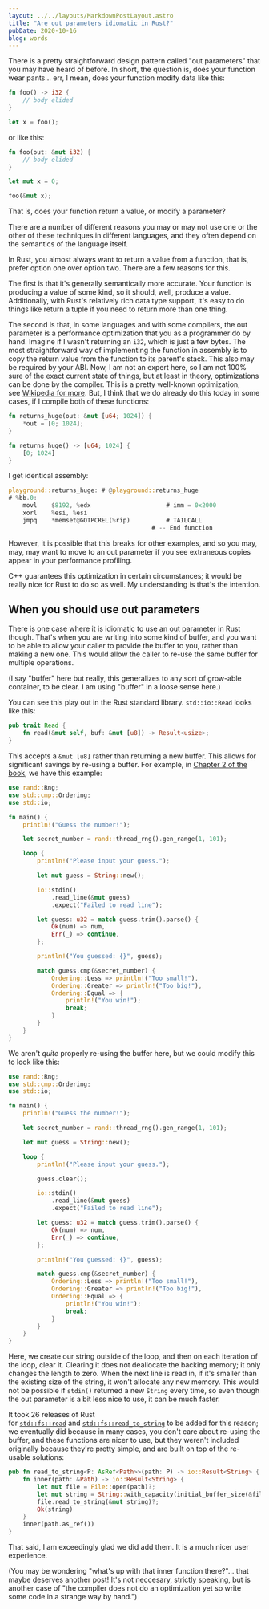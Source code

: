 ```yaml
---
layout: ../../layouts/MarkdownPostLayout.astro
title: "Are out parameters idiomatic in Rust?"
pubDate: 2020-10-16
blog: words
---
```


There is a pretty straightforward design pattern called "out parameters" that you may have heard of before. In short, the question is, does your function wear pants... err, I mean, does your function modify data like this:

```rust
fn foo() -> i32 {
    // body elided
}

let x = foo();

```

or like this:

```rust
fn foo(out: &mut i32) {
    // body elided
}

let mut x = 0;

foo(&mut x);

```

That is, does your function return a value, or modify a parameter?

There are a number of different reasons you may or may not use one or the other of these techniques in different languages, and they often depend on the semantics of the language itself.

In Rust, you almost always want to return a value from a function, that is, prefer option one over option two. There are a few reasons for this.

The first is that it's generally semantically more accurate. Your function is producing a value of some kind, so it should, well, produce a value. Additionally, with Rust's relatively rich data type support, it's easy to do things like return a tuple if you need to return more than one thing.

The second is that, in some languages and with some compilers, the out parameter is a performance optimization that you as a programmer do by hand. Imagine if I wasn't returning an `i32`, which is just a few bytes. The most straightforward way of implementing the function in assembly is to copy the return value from the function to its parent's stack. This also may be required by your ABI. Now, I am not an expert here, so I am not 100% sure of the exact current state of things, but at least in theory, optimizations can be done by the compiler. This is a pretty well-known optimization, see [Wikipedia for more](https://en.wikipedia.org/wiki/Copy_elision). But, I think that we do already do this today in some cases, if I compile both of these functions:

```rust
fn returns_huge(out: &mut [u64; 1024]) {
    *out = [0; 1024];
}

fn returns_huge() -> [u64; 1024] {
    [0; 1024]
}

```

I get identical assembly:

```rust
playground::returns_huge: # @playground::returns_huge
# %bb.0:
    movl    $8192, %edx                     # imm = 0x2000
    xorl    %esi, %esi
    jmpq    *memset@GOTPCREL(%rip)          # TAILCALL
                                        # -- End function

```

However, it is possible that this breaks for other examples, and so you may, may, may want to move to an out parameter if you see extraneous copies appear in your performance profiling.

C++ guarantees this optimization in certain circumstances; it would be really nice for Rust to do so as well. My understanding is that's the intention.

## When you should use out parameters

There is one case where it is idiomatic to use an out parameter in Rust though. That's when you are writing into some kind of buffer, and you want to be able to allow your caller to provide the buffer to you, rather than making a new one. This would allow the caller to re-use the same buffer for multiple operations.

(I say "buffer" here but really, this generalizes to any sort of grow-able container, to be clear. I am using "buffer" in a loose sense here.)

You can see this play out in the Rust standard library. `std::io::Read` looks like this:

```rust
pub trait Read {
    fn read(&mut self, buf: &mut [u8]) -> Result<usize>;
}

```

This accepts a `&mut [u8]` rather than returning a new buffer. This allows for significant savings by re-using a buffer. For example, in [Chapter 2 of the book](https://doc.rust-lang.org/stable/book/ch02-00-guessing-game-tutorial.html), we have this example:

```rust
use rand::Rng;
use std::cmp::Ordering;
use std::io;

fn main() {
    println!("Guess the number!");

    let secret_number = rand::thread_rng().gen_range(1, 101);

    loop {
        println!("Please input your guess.");

        let mut guess = String::new();

        io::stdin()
            .read_line(&mut guess)
            .expect("Failed to read line");

        let guess: u32 = match guess.trim().parse() {
            Ok(num) => num,
            Err(_) => continue,
        };

        println!("You guessed: {}", guess);

        match guess.cmp(&secret_number) {
            Ordering::Less => println!("Too small!"),
            Ordering::Greater => println!("Too big!"),
            Ordering::Equal => {
                println!("You win!");
                break;
            }
        }
    }
}

```

We aren't *quite* properly re-using the buffer here, but we could modify this to look like this:

```rust
use rand::Rng;
use std::cmp::Ordering;
use std::io;

fn main() {
    println!("Guess the number!");

    let secret_number = rand::thread_rng().gen_range(1, 101);

    let mut guess = String::new();

    loop {
        println!("Please input your guess.");

        guess.clear();

        io::stdin()
            .read_line(&mut guess)
            .expect("Failed to read line");

        let guess: u32 = match guess.trim().parse() {
            Ok(num) => num,
            Err(_) => continue,
        };

        println!("You guessed: {}", guess);

        match guess.cmp(&secret_number) {
            Ordering::Less => println!("Too small!"),
            Ordering::Greater => println!("Too big!"),
            Ordering::Equal => {
                println!("You win!");
                break;
            }
        }
    }
}

```

Here, we create our string outside of the loop, and then on each iteration of the loop, clear it. Clearing it does not deallocate the backing memory; it only changes the length to zero. When the next line is read in, if it's smaller than the existing size of the string, it won't allocate any new memory. This would not be possible if `stdin()` returned a new `String` every time, so even though the out parameter is a bit less nice to use, it can be much faster.

It took 26 releases of Rust for [`std::fs::read`](https://doc.rust-lang.org/stable/std/fs/fn.read.html) and [`std::fs::read_to_string`](https://doc.rust-lang.org/stable/std/fs/fn.read_to_string.html) to be added for this reason; we eventually did because in many cases, you don't care about re-using the buffer, and these functions are nicer to use, but they weren't included originally because they're pretty simple, and are built on top of the re-usable solutions:

```rust
pub fn read_to_string<P: AsRef<Path>>(path: P) -> io::Result<String> {
    fn inner(path: &Path) -> io::Result<String> {
        let mut file = File::open(path)?;
        let mut string = String::with_capacity(initial_buffer_size(&file));
        file.read_to_string(&mut string)?;
        Ok(string)
    }
    inner(path.as_ref())
}

```

That said, I am exceedingly glad we did add them. It is a much nicer user experience.

(You may be wondering "what's up with that inner function there?"... that maybe deserves another post! It's not neccesary, strictly speaking, but is another case of "the compiler does not do an optimization yet so write some code in a strange way by hand.")
